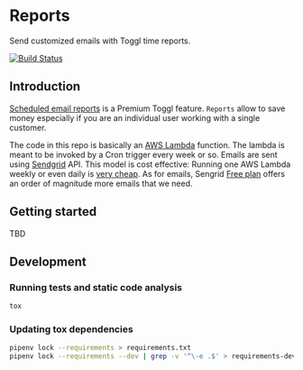 # Reports

Send customized emails with Toggl time reports.

[![Build Status](https://travis-ci.com/shapiy/reports.svg?branch=master)](https://travis-ci.com/shapiy/reports)

## Introduction
[Scheduled email reports](https://support.toggl.com/analyzing-time-and-reporting/other-reporting-sections-and-features/scheduled-reports-to-email) is a Premium Toggl feature.
`Reports` allow to save money especially if you are an individual user working with a single
customer. 

The code in this repo is basically an [AWS Lambda](https://aws.amazon.com/lambda/?sc_channel=PS&sc_campaign=acquisition_UA&sc_publisher=google&sc_medium=lambda_b&sc_content=lambda_e&sc_detail=aws%20lambda&sc_category=lambda&sc_segment=150979667187&sc_matchtype=e&sc_country=UA&s_kwcid=AL!4422!3!150979667187!e!!g!!aws%20lambda&ef_id=EAIaIQobChMIwff_h_yz4QIVkh0YCh2AFw4wEAAYASAAEgJ_7fD_BwE:G:s) function.
The lambda is meant to be invoked by a Cron trigger every week or so. Emails
are sent using [Sendgrid](https://sendgrid.com/marketing/sendgrid-services-cro/?extProvId=5&extPu=49397-gaw&extLi=164417502&sem_adg=8807285742&extCr=8807285742-338975812295&extSi=&extTg=&keyword=%2Bsendgrid&extAP=1t1&extMT=b&gclid=EAIaIQobChMI7-2_lfyz4QIV1eeaCh2SUAA6EAAYASAAEgLu-vD_BwE) API. This model 
is cost effective: Running one AWS Lambda weekly or even daily is [very cheap](https://aws.amazon.com/lambda/pricing/). 
As for emails, Sengrid [Free plan](https://sendgrid.com/free/) offers an order of magnitude more emails that we need.              

## Getting started
TBD

## Development
### Running tests and static code analysis
```bash
tox
``` 

### Updating tox dependencies
```bash
pipenv lock --requirements > requirements.txt
pipenv lock --requirements --dev | grep -v '^\-e .$' > requirements-dev.txt
```  

